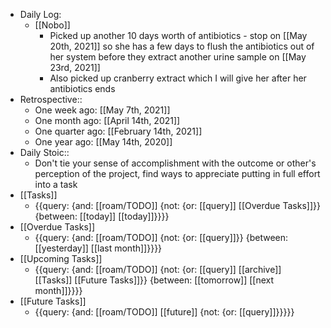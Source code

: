- Daily Log:
    - [[Nobo]]
        - Picked up another 10 days worth of antibiotics - stop on [[May 20th, 2021]] so she has a few days to flush the antibiotics out of her system before they extract another urine sample on [[May 23rd, 2021]]
        - Also picked up cranberry extract which I will give her after her antibiotics ends
- Retrospective::
    - One week ago: [[May 7th, 2021]]
    - One month ago: [[April 14th, 2021]]
    - One quarter ago: [[February 14th, 2021]]
    - One year ago: [[May 14th, 2020]]
- Daily Stoic::
    - Don't tie your sense of accomplishment with the outcome or other's perception of the project, find ways to appreciate putting in full effort into a task
- [[Tasks]]
    - {{query: {and: [[roam/TODO]] {not: {or: [[query]] [[Overdue Tasks]]}} {between: [[today]] [[today]]}}}}
- [[Overdue Tasks]]
    - {{query: {and: [[roam/TODO]] {not: {or: [[query]]}} {between: [[yesterday]] [[last month]]}}}}
- [[Upcoming Tasks]]
    - {{query: {and: [[roam/TODO]] {not: {or: [[query]] [[archive]] [[Tasks]] [[Future Tasks]]}} {between: [[tomorrow]] [[next month]]}}}}
- [[Future Tasks]]
    - {{query: {and: [[roam/TODO]] [[future]] {not: {or: [[query]]}}}}}
